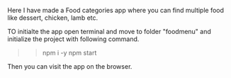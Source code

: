 Here I have made a Food categories app where you can find multiple food like dessert, chicken, lamb etc. 

TO initialte the app open terminal and move to folder "foodmenu" and initialize the project with following command.

>>npm i -y
>>npm start

Then you can visit the app on the browser.